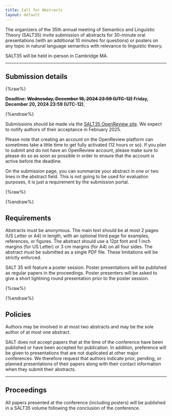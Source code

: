 ```yaml
---
title: Call for Abstracts
layout: default
---
```


The organizers of the 35th annual meeting of Semantics and Linguistic Theory (SALT35) invite submission of abstracts for 30-minute oral presentations (with an additional 10 minutes for questions) or posters on any topic in natural language semantics with relevance to linguistic theory. 

SALT35 will be held in-person in Cambridge MA.

<hr/>

## Submission details

{%raw%}

**<span class="alert">Deadline:</span> <s>Wednesday, December 18, 2024 23:59  (UTC-12)</s> Friday, December 20, 2024 23:59 (UTC-12)**, 

{%endraw%}

Submissions should be made via the [SALT35 OpenReview site](https://openreview.net/group?id=saltconf.github.io/SALT/2025). We expect to notify authors of their acceptance in February 2025.

Please note that creating an account on the OpenReview platform can sometimes  take a little time to get fully activated (12 hours or so). If you plan to submit and do not have an OpenReview account, please make sure to please do so as soon as possible in order to ensure that the account is active before the deadline.

On the submission page, you can summarize your abstract in one or two lines in the abstract field. This is not going to be used for evaluation purposes, it is just a requirement by the submission portal.

{%raw%}
<!---
**Update (12/1/23):** Due to technical difficulties experienced by some submitters, the submission deadline has been extended to Monday, December 4, 2023, 11:59 pm anywhere in the world (UTC-12). The main technical difficulty that submitters have experienced has to do with the fact that it can (though often does not) take 12 hours for an OpenReview account to be activated. If you plan to submit and have not made an OpenReview account yet, please do so as soon as possible in order to ensure that the account is active before the new deadline. 

<hr/>
--->
{%endraw%}

## Requirements

Abstracts must be anonymous. The main text should be at most 2 pages (US Letter or A4) in length, with an optional third page for examples, references, or figures. The abstract should use a 12pt font and 1 inch margins (for US Letter) or 3 cm margins (for A4) on all four sides. The abstract must be submitted as a single PDF file. These limitations will be strictly enforced. 

SALT 35 will feature a poster session. Poster presentations will be published as regular papers in the proceedings. Poster presenters will be asked to give a short lightning round presentation prior to the poster session.

{%raw%}
<!---

**Clarification (11/4/23):** English context descriptions for non-English examples may be placed on the third page alongside the example they are associated with, but they must obey the constraint for figure captions on the third page–i.e. they must not exceed 100 characters in length. If longer English context descriptions are necessary–even for non-English examples that themselves are placed on the third page–they must be interleaved within the main text of the abstract.

The abstract should use a font no smaller than 12pt for all text (including mathematical formulae, examples, figure captions, and footnotes), and its margins should be no smaller than 1 inch (for US Letter) or 3 cm margins (for A4) on all four sides. The line spacing must be no smaller than single space. The abstract must be submitted as a single PDF file. These limitations will be strictly enforced. In addition to the intellectual interest of the abstract, clarity and readability will also be taken into account in reviewing.

<hr/>
--->
{%endraw%}
## Policies

Authors may be involved in at most two abstracts and may be the sole author of at most one abstract.

SALT does not accept papers that at the time of the conference have been published or have been accepted for publication. In addition, preference will be given to presentations that are not duplicated at other major conferences. We therefore request that authors indicate prior, pending, or planned presentations of their papers along with their contact information when they submit their abstracts.


<hr/>

## Proceedings

All papers presented at the conference (including posters) will be published in a SALT35 volume following the conclusion of the conference.
